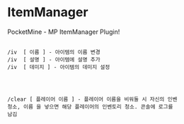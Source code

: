 # ItemManager
PocketMine - MP ItemManager Plugin!
<pre><code>
/iv <name:nm> [ 이름 ] - 아이템의 이름 변경
/iv <description:des> [ 설명 ] - 아이템에 설명 추가
/iv <meta:damage> [ 데미지 ] - 아이템의 데미지 설정
</code></pre><pre><code>
/clear [ 플레이어 이름 ] - 플레이어 이름을 비워둘 시 자신의 인벤 청소, 이름 을 넣으면 해당 플레이어의 인벤토리 청소. 콘솔에 로그를 남김</code></pre>

